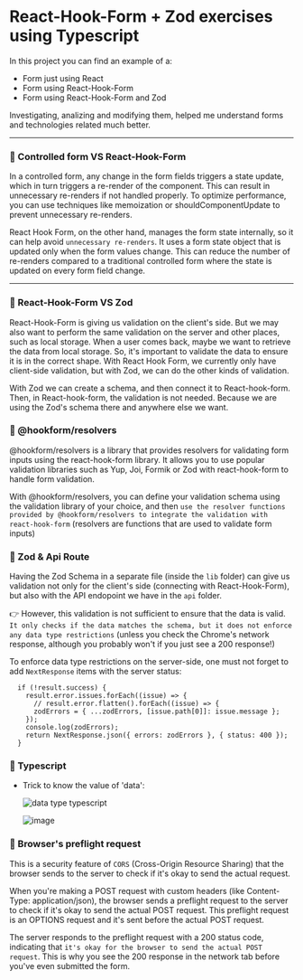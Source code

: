 # React-Hook-Form + Zod exercises using Typescript

In this project you can find an example of a:

- Form just using React
- Form using React-Hook-Form
- Form using React-Hook-Form and Zod

Investigating, analizing and modifying them, helped me understand forms and technologies related much better.

---

### 🔹 Controlled form VS React-Hook-Form

In a controlled form, any change in the form fields triggers a state update, which in turn triggers a re-render of the component. This can result in unnecessary re-renders if not handled properly. To optimize performance, you can use techniques like memoization or shouldComponentUpdate to prevent unnecessary re-renders.

React Hook Form, on the other hand, manages the form state internally, so it can help avoid `unnecessary re-renders`. It uses a form state object that is updated only when the form values change. This can reduce the number of re-renders compared to a traditional controlled form where the state is updated on every form field change.

---

### 🔹 React-Hook-Form VS Zod

React-Hook-Form is giving us validation on the client's side. But we may also want to perform the same validation on the server and other places, such as local storage. When a user comes back, maybe we want to retrieve the data from local storage. So, it's important to validate the data to ensure it is in the correct shape. With React Hook Form, we currently only have client-side validation, but with Zod, we can do the other kinds of validation.

With Zod we can create a schema, and then connect it to React-hook-form. Then, in React-hook-form, the validation is not needed. Because we are using the Zod's schema there and anywhere else we want.

### 🔹 @hookform/resolvers

@hookform/resolvers is a library that provides resolvers for validating form inputs using the react-hook-form library. It allows you to use popular validation libraries such as Yup, Joi, Formik or Zod with react-hook-form to handle form validation.

With @hookform/resolvers, you can define your validation schema using the validation library of your choice, and then `use the resolver functions provided by @hookform/resolvers to integrate the validation with react-hook-form` (resolvers are functions that are used to validate form inputs)

### 🔹 Zod & Api Route

Having the Zod Schema in a separate file (inside the `lib` folder) can give us validation not only for the client's side (connecting with React-Hook-Form), but also with the API endopoint we have in the `api` folder.

👉 However, this validation is not sufficient to ensure that the data is valid. `It only checks if the data matches the schema, but it does not enforce any data type restrictions` (unless you check the Chrome's network response, although you probably won't if you just see a 200 response!)

To enforce data type restrictions on the server-side, one must not forget to add `NextResponse` items with the server status:

```
  if (!result.success) {
    result.error.issues.forEach((issue) => {
      // result.error.flatten().forEach((issue) => {
      zodErrors = { ...zodErrors, [issue.path[0]]: issue.message };
    });
    console.log(zodErrors);
    return NextResponse.json({ errors: zodErrors }, { status: 400 });
  }
```

### 🔹 Typescript

- Trick to know the value of 'data':

  ![data type typescript](https://github.com/vanesascode/vanesascode_portfolio/assets/131259155/3270f44b-1fb0-4e0b-b8d4-a6ca9d6b6bda)

  ![image](https://github.com/vanesascode/vanesascode_portfolio/assets/131259155/98f3a8db-9e68-4265-b72f-0c266c0c0336)

### 🔹 Browser's preflight request

This is a security feature of `CORS` (Cross-Origin Resource Sharing) that the browser sends to the server to check if it's okay to send the actual request.

When you're making a POST request with custom headers (like Content-Type: application/json), the browser sends a preflight request to the server to check if it's okay to send the actual POST request. This preflight request is an OPTIONS request and it's sent before the actual POST request.

The server responds to the preflight request with a 200 status code, indicating that `it's okay for the browser to send the actual POST request`. This is why you see the 200 response in the network tab before you've even submitted the form.
